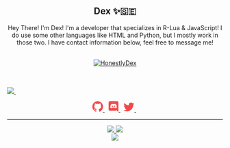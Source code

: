 <h2 align="center">
    <strong>Dex</strong> ✨🇸🇪
</h2>
<p align="center">
    Hey There! I'm Dex! I'm a developer that specializes in R-Lua & JavaScript! I do use some other languages like HTML and Python, but I mostly work in those two. I have contact information below, feel free to message me! 
<br>
<br>
<a href="https://github.com/HonestlyDex/">
        <p align="center"> <img src="https://komarev.com/ghpvc/?username=HonestlyDex&label=Profile%20views&color=22a83f&style=flat" alt="HonestlyDex"/></p>
  </a> 
<br>
<br>
<a href="https://discord.com/users/634524618564304916">
        <img src="https://lanyard-profile-readme.vercel.app/api/738004850880544900?idleMessage=%22May%20The%20Code%20Be%20With%20you%22&borderRadius=25px" />
    </a>
&nbsp;
<p align="center">
    <a href="https://github.com/HonestlyDex/">
        <img src="./assets/icons/other/github-solid.svg/" width="25px" />
    </a>
    &nbsp;
    <a href="https://discord.com/users/634524618564304916">
        <img src="./assets/icons/other/discord-solid.svg/" width="25px" />
    </a>
    &nbsp;
    <a href="https://twitter.com/HonestlyDex/">
        <img src="./assets/icons/other/twitter-solid.svg/" width="25px" />
    </a>
    &nbsp;
    
</p>
<hr/>
<p align="center">
    <a href="https://github.com/HonestlyDex/">
        <img src="https://github-readme-streak-stats.herokuapp.com?user=HonestlyDex&hide_border=true&background=0D1117&currStreakLabel=FFFFFF&sideLabels=FFFFFF&currStreakNum=FFFFFF&dates=FFFFFF&sideNums=FFFFFF&fire=f04848&ring=f04848&stroke=FFFFFFFF)](https://git.io/streak-stats" />
  </a> 
  <a href="https://github.com/HonestlyDEx/">
        <img src="https://github-readme-stats.vercel.app/api?username=HonestlyDex&show_icons=true&theme=gruvbox" />
  </a> 
<br>
<a href="https://github.com/HonestlyDex/">
        <img src="https://github-readme-stats.vercel.app/api/top-langs/?username=HonestlyDex&theme=gruvbox&langs_count=8&layout=compact" />
  </a> 
</p>
